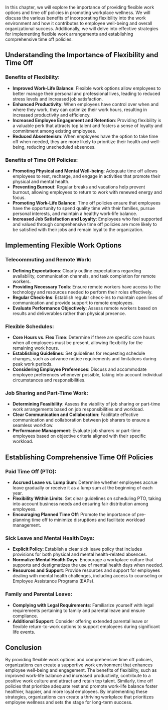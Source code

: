 
In this chapter, we will explore the importance of providing flexible work options and time off policies in promoting workplace wellness. We will discuss the various benefits of incorporating flexibility into the work environment and how it contributes to employee well-being and overall organizational success. Additionally, we will delve into effective strategies for implementing flexible work arrangements and establishing comprehensive time off policies.

Understanding the Importance of Flexibility and Time Off
--------------------------------------------------------

### Benefits of Flexibility:

* **Improved Work-Life Balance**: Flexible work options allow employees to better manage their personal and professional lives, leading to reduced stress levels and increased job satisfaction.
* **Enhanced Productivity**: When employees have control over when and where they work, they can optimize their work hours, resulting in increased productivity and efficiency.
* **Increased Employee Engagement and Retention**: Providing flexibility is a valuable perk that attracts top talent and fosters a sense of loyalty and commitment among existing employees.
* **Reduced Absenteeism**: When employees have the option to take time off when needed, they are more likely to prioritize their health and well-being, reducing unscheduled absences.

### Benefits of Time Off Policies:

* **Promoting Physical and Mental Well-being**: Adequate time off allows employees to rest, recharge, and engage in activities that promote their physical and mental health.
* **Preventing Burnout**: Regular breaks and vacations help prevent burnout, allowing employees to return to work with renewed energy and focus.
* **Promoting Work-Life Balance**: Time off policies ensure that employees have the opportunity to spend quality time with their families, pursue personal interests, and maintain a healthy work-life balance.
* **Increased Job Satisfaction and Loyalty**: Employees who feel supported and valued through comprehensive time off policies are more likely to be satisfied with their jobs and remain loyal to the organization.

Implementing Flexible Work Options
----------------------------------

### Telecommuting and Remote Work:

* **Defining Expectations**: Clearly outline expectations regarding availability, communication channels, and task completion for remote workers.
* **Providing Necessary Tools**: Ensure remote workers have access to the technology and resources needed to perform their roles effectively.
* **Regular Check-Ins**: Establish regular check-ins to maintain open lines of communication and provide support to remote employees.
* **Evaluate Performance Objectively**: Assess remote workers based on results and deliverables rather than physical presence.

### Flexible Schedules:

* **Core Hours vs. Flex Time**: Determine if there are specific core hours when all employees must be present, allowing flexibility for the remaining work hours.
* **Establishing Guidelines**: Set guidelines for requesting schedule changes, such as advance notice requirements and limitations during peak work periods.
* **Considering Employee Preferences**: Discuss and accommodate employee preferences whenever possible, taking into account individual circumstances and responsibilities.

### Job Sharing and Part-Time Work:

* **Determining Feasibility**: Assess the viability of job sharing or part-time work arrangements based on job responsibilities and workload.
* **Clear Communication and Collaboration**: Facilitate effective communication and collaboration between job sharers to ensure a seamless workflow.
* **Performance Management**: Evaluate job sharers or part-time employees based on objective criteria aligned with their specific workload.

Establishing Comprehensive Time Off Policies
--------------------------------------------

### Paid Time Off (PTO):

* **Accrued Leave vs. Lump Sum**: Determine whether employees accrue leave gradually or receive it as a lump sum at the beginning of each year.
* **Flexibility Within Limits**: Set clear guidelines on scheduling PTO, taking into account business needs and ensuring fair distribution among employees.
* **Encouraging Planned Time Off**: Promote the importance of pre-planning time off to minimize disruptions and facilitate workload management.

### Sick Leave and Mental Health Days:

* **Explicit Policy**: Establish a clear sick leave policy that includes provisions for both physical and mental health-related absences.
* **Normalize Mental Health Days**: Encourage a workplace culture that supports and destigmatizes the use of mental health days when needed.
* **Resources and Support**: Provide resources and support for employees dealing with mental health challenges, including access to counseling or Employee Assistance Programs (EAPs).

### Family and Parental Leave:

* **Complying with Legal Requirements**: Familiarize yourself with legal requirements pertaining to family and parental leave and ensure compliance.
* **Additional Support**: Consider offering extended parental leave or flexible return-to-work options to support employees during significant life events.

Conclusion
----------

By providing flexible work options and comprehensive time off policies, organizations can create a supportive work environment that enhances employee well-being and engagement. The benefits of flexibility, such as improved work-life balance and increased productivity, contribute to a positive work culture and attract and retain top talent. Similarly, time off policies that prioritize adequate rest and promote work-life balance foster healthier, happier, and more loyal employees. By implementing these strategies, organizations can create a thriving workplace that prioritizes employee wellness and sets the stage for long-term success.
